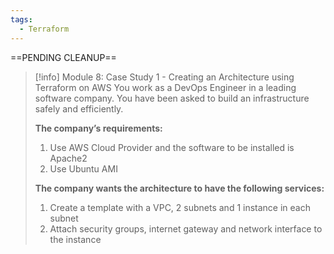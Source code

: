 ```yaml
---
tags:
  - Terraform
---
```

==PENDING CLEANUP==
> [!info] Module 8: Case Study 1 - Creating an Architecture using Terraform on AWS 
> You work as a DevOps Engineer in a leading software company. You have been asked to build an infrastructure safely and efficiently. 
> 
> **The company’s requirements:** 
> 1. Use AWS Cloud Provider and the software to be installed is Apache2 
> 2. Use Ubuntu AMI 
> 
> **The company wants the architecture to have the following services:** 
> 1. Create a template with a VPC, 2 subnets and 1 instance in each subnet 
> 2. Attach security groups, internet gateway and network interface to the instance


